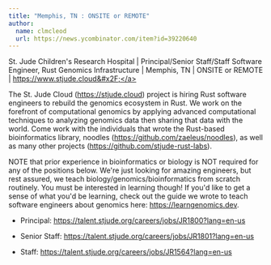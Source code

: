 ```yaml
---
title: "Memphis, TN : ONSITE or REMOTE"
author:
  name: clmcleod
  url: https://news.ycombinator.com/item?id=39220640
---
```

St. Jude Children&#x27;s Research Hospital | Principal&#x2F;Senior Staff&#x2F;Staff Software Engineer, Rust Genomics Infrastructure | Memphis, TN | ONSITE or REMOTE | <a href="https:&#x2F;&#x2F;www.stjude.cloud&#x2F;" rel="nofollow">https:&#x2F;&#x2F;www.stjude.cloud&#x2F;</a>

The St. Jude Cloud (<a href="https:&#x2F;&#x2F;stjude.cloud" rel="nofollow">https:&#x2F;&#x2F;stjude.cloud</a>) project is hiring Rust software engineers to rebuild the genomics ecosystem in Rust. We work on the forefront of computational genomics by applying advanced computational techniques to analyzing genomics data then sharing that data with the world. Come work with the individuals that wrote the Rust-based bioinformatics library, noodles (<a href="https:&#x2F;&#x2F;github.com&#x2F;zaeleus&#x2F;noodles">https:&#x2F;&#x2F;github.com&#x2F;zaeleus&#x2F;noodles</a>), as well as many other projects (<a href="https:&#x2F;&#x2F;github.com&#x2F;stjude-rust-labs">https:&#x2F;&#x2F;github.com&#x2F;stjude-rust-labs</a>).

NOTE that prior experience in bioinformatics or biology is NOT required for any of the positions below. We&#x27;re just looking for amazing engineers, but rest assured, we teach biology&#x2F;genomics&#x2F;bioinformatics from scratch routinely. You must be interested in learning though! If you&#x27;d like to get a sense of what you&#x27;d be learning, check out the guide we wrote to teach software engineers about genomics here: <a href="https:&#x2F;&#x2F;learngenomics.dev" rel="nofollow">https:&#x2F;&#x2F;learngenomics.dev</a>.

* Principal: <a href="https:&#x2F;&#x2F;talent.stjude.org&#x2F;careers&#x2F;jobs&#x2F;JR1800?lang=en-us" rel="nofollow">https:&#x2F;&#x2F;talent.stjude.org&#x2F;careers&#x2F;jobs&#x2F;JR1800?lang=en-us</a>

* Senior Staff: <a href="https:&#x2F;&#x2F;talent.stjude.org&#x2F;careers&#x2F;jobs&#x2F;JR1801?lang=en-us" rel="nofollow">https:&#x2F;&#x2F;talent.stjude.org&#x2F;careers&#x2F;jobs&#x2F;JR1801?lang=en-us</a>

* Staff: <a href="https:&#x2F;&#x2F;talent.stjude.org&#x2F;careers&#x2F;jobs&#x2F;JR1564?lang=en-us" rel="nofollow">https:&#x2F;&#x2F;talent.stjude.org&#x2F;careers&#x2F;jobs&#x2F;JR1564?lang=en-us</a>
